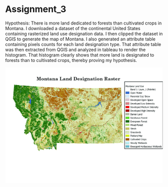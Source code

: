 # Assignment_3
 
Hypothesis: There is more land dedicated to forests than cultivated crops in Montana.
I downloaded a dataset of the continental United States containing rasterized land use designation data. I then clipped the dataset in QGIS to generate the map of Montana. I also generated an attribute table containing pixels counts for each land designation type. That attribute table was then extracted from QGIS and analyzed in tableau to render the histogram. That histogram clearly shows that more land is designated to forests than to cultivated crops, thereby proving my hypothesis.

<img src="images/MT_MAP.jpg">
